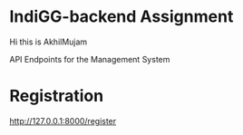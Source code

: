 # IndiGG-backend Assignment

Hi this is AkhilMujam 

API Endpoints for the Management System 

# Registration
http://127.0.0.1:8000/register

